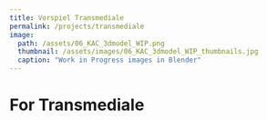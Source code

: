 ```yaml
---
title: Vorspiel Transmediale
permalink: /projects/transmediale
image: 
  path: /assets/06_KAC_3dmodel_WIP.png
  thumbnail: /assets/images/06_KAC_3dmodel_WIP_thumbnails.jpg
  caption: "Work in Progress images in Blender"
---
```


# For Transmediale  

